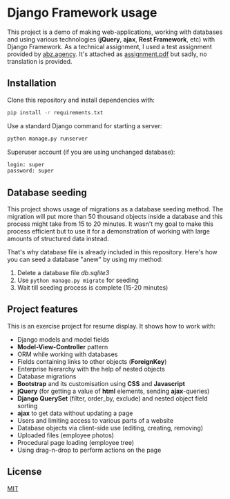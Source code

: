 # Django Framework usage

This project is a demo of making web-applications, working with databases and using various technologies (**jQuery**, **ajax**, **Rest Framework**, etc) with Django Framework. As a technical assignment, I used a test assignment provided by [abz.agency](https://abz.agency/). It's attached as [assignment.pdf](assignment.pdf) but sadly, no translation is provided.

## Installation

Clone this repository and install dependencies with:

```bash
pip install -r requirements.txt
```

Use a standard Django command for starting a server:

```bash
python manage.py runserver
```

Superuser account (if you are using unchanged database):
```bash
login: super
password: super
```
## Database seeding

This project shows usage of migrations as a database seeding method. The migration will put more than 50 thousand objects inside a database and this process might take from 15 to 20 minutes. It wasn't my goal to make this process efficient but to use it for a demonstration of working with large amounts of structured data instead.

That's why database file is already included in this repository. Here's how you can seed a database "anew" by using my method:

1. Delete a database file *db.sqlite3*
2. Use ```python manage.py migrate``` for seeding
3. Wait till seeding process is complete (15-20 minutes)

## Project features

This is an exercise project for resume display. It shows how to work with:
- Django models and model fields
- **Model-View-Controller** pattern
- ORM while working with databases
- Fields containing links to other objects (**ForeignKey**)
- Enterprise hierarchy with the help of nested objects
- Database migrations
- **Bootstrap** and its customisation using **CSS** and **Javascript**
- **jQuery** (for getting a value of **html** elements, sending **ajax**-queries)
- **Django QuerySet** (filter, order_by, exclude) and nested object field sorting
- **ajax** to get data without updating a page
- Users and limiting access to various parts of a website
- Database objects via client-side use (editing, creating, removing)
- Uploaded files (employee photos)
- Procedural page loading (employee tree)
- Using drag-n-drop to perform actions on the page

## License
[MIT](https://choosealicense.com/licenses/mit/)
